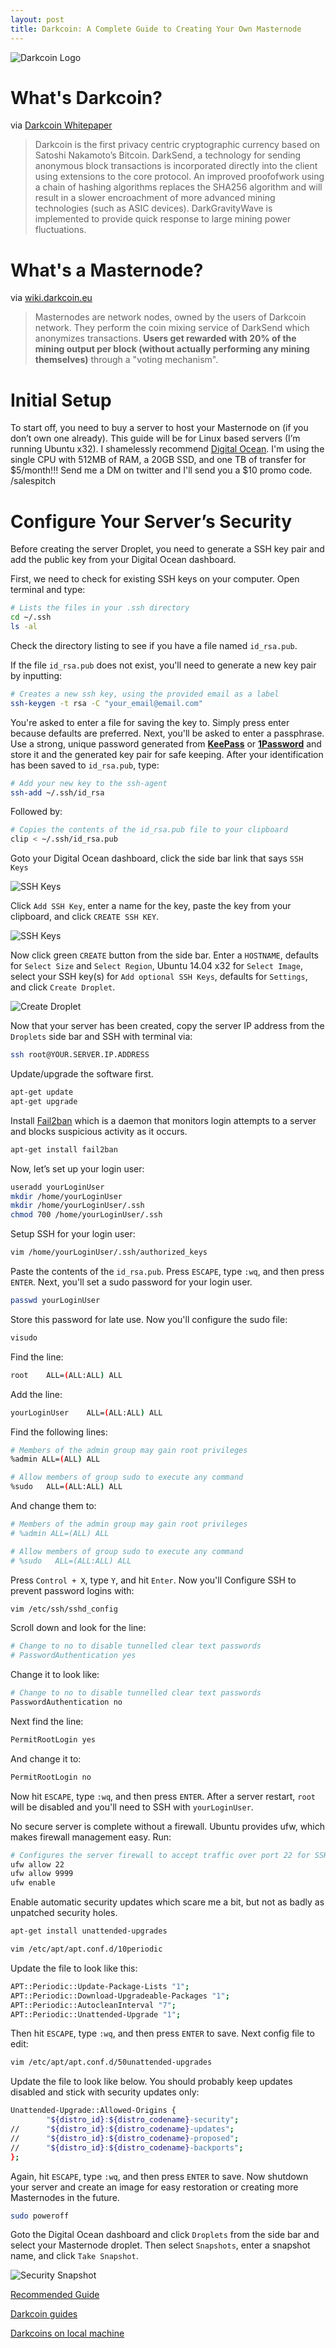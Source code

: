```yaml
---
layout: post
title: Darkcoin: A Complete Guide to Creating Your Own Masternode
---
```


![Darkcoin Logo](/_assets/darkcoinLogo001.png)

What's Darkcoin?
================

via [Darkcoin Whitepaper](http://www.darkcoin.io/downloads/DarkcoinWhitepaper.pdf)

> Darkcoin is the first privacy centric cryptographic currency based on Satoshi Nakamoto’s Bitcoin. DarkSend, a technology for sending anonymous block transactions is incorporated directly into the client using extensions to the core protocol. An improved proof­of­work using a chain of hashing algorithms replaces the SHA256 algorithm and will result in a slower encroachment of more advanced mining technologies (such as ASIC devices). DarkGravityWave is implemented to provide quick response to large mining power fluctuations.

What's a Masternode?
====================

via [wiki.darkcoin.eu](http://wiki.darkcoin.eu/wiki/FAQ#What_are_Master_Nodes.3F)

> Masternodes are network nodes, owned by the users of Darkcoin network. They perform the coin mixing service of DarkSend which anonymizes transactions. __Users get rewarded with 20% of the mining output per block (without actually performing any mining themselves)__ through a "voting mechanism".

Initial Setup
=============

To start off, you need to buy a server to host your Masternode on (if you don’t own one already). This guide will be for Linux based servers (I’m running Ubuntu x32). I shamelessly recommend [Digital Ocean](https://www.digitalocean.com/?refcode=a4ad65c140a2). I'm using the single CPU with 512MB of RAM, a 20GB SSD, and one TB of transfer for $5/month!!! Send me a DM on twitter and I'll send you a $10 promo code. /salespitch

Configure Your Server’s Security
================================

Before creating the server Droplet, you need to generate a SSH key pair and add the public key from your Digital Ocean dashboard.

First, we need to check for existing SSH keys on your computer. Open terminal and type:

``` bash
# Lists the files in your .ssh directory
cd ~/.ssh
ls -al
```

Check the directory listing to see if you have a file named `id_rsa.pub`.

If the file `id_rsa.pub` does not exist, you'll need to generate a new key pair by inputting:

``` bash
# Creates a new ssh key, using the provided email as a label
ssh-keygen -t rsa -C "your_email@email.com"
```

You're asked to enter a file for saving the key to. Simply press enter because defaults are preferred. Next, you'll be asked to enter a passphrase. Use a strong, unique password generated from __[KeePass](http://keepass.info/)__ or __[1Password](https://agilebits.com/onepassword)__ and store it and the generated key pair for safe keeping. After your identification has been saved to `id_rsa.pub`, type:

``` bash
# Add your new key to the ssh-agent
ssh-add ~/.ssh/id_rsa
```

Followed by:

``` bash
# Copies the contents of the id_rsa.pub file to your clipboard
clip < ~/.ssh/id_rsa.pub
```

Goto your Digital Ocean dashboard, click the side bar link that says `SSH Keys`

![SSH Keys](/_assets/sshKeys000.png)

Click `Add SSH Key`, enter a name for the key, paste the key from your clipboard, and click `CREATE SSH KEY`.

![SSH Keys](/_assets/sshKeys001.png)

Now click green `CREATE` button from the side bar. Enter a `HOSTNAME`, defaults for `Select Size` and `Select Region`, Ubuntu 14.04 x32 for `Select Image`, select your SSH key(s) for `Add optional SSH Keys`, defaults for `Settings`, and click `Create Droplet`.

![Create Droplet](/_assets/createDroplet000.png)

Now that your server has been created, copy the server IP address from the `Droplets` side bar and SSH with terminal via:

``` bash
ssh root@YOUR.SERVER.IP.ADDRESS
```

Update/upgrade the software first.

``` bash
apt-get update
apt-get upgrade
```

Install [Fail2ban](http://www.fail2ban.org/wiki/index.php/Main_Page) which is a daemon that monitors login attempts to a server and blocks suspicious activity as it occurs.

``` bash
apt-get install fail2ban
```

Now, let’s set up your login user:

``` bash
useradd yourLoginUser
mkdir /home/yourLoginUser
mkdir /home/yourLoginUser/.ssh
chmod 700 /home/yourLoginUser/.ssh
```

Setup SSH for your login user:

``` bash
vim /home/yourLoginUser/.ssh/authorized_keys
```

Paste the contents of the `id_rsa.pub`. Press `ESCAPE`, type `:wq`, and then press `ENTER`. Next, you'll set a sudo password for your login user.

``` bash
passwd yourLoginUser
```

Store this password for late use. Now you'll configure the sudo file:

``` bash
visudo
```

Find the line:

``` bash
root    ALL=(ALL:ALL) ALL
```

Add the line:

``` bash
yourLoginUser    ALL=(ALL:ALL) ALL
```

Find the following lines:

``` bash
# Members of the admin group may gain root privileges
%admin ALL=(ALL) ALL

# Allow members of group sudo to execute any command
%sudo   ALL=(ALL:ALL) ALL
```

And change them to:

``` bash
# Members of the admin group may gain root privileges
# %admin ALL=(ALL) ALL

# Allow members of group sudo to execute any command
# %sudo   ALL=(ALL:ALL) ALL
```

Press `Control + X`, type `Y`, and hit `Enter`. Now you'll Configure SSH to prevent password logins with:

``` bash
vim /etc/ssh/sshd_config
```

Scroll down and look for the line:

``` bash
# Change to no to disable tunnelled clear text passwords
# PasswordAuthentication yes
```

Change it to look like:

``` bash
# Change to no to disable tunnelled clear text passwords
PasswordAuthentication no
```

Next find the line:

``` bash
PermitRootLogin yes
```

And change it to:

``` bash
PermitRootLogin no
```

Now hit `ESCAPE`, type `:wq`, and then press `ENTER`. After a server restart, `root` will be disabled and you'll need to SSH with `yourLoginUser`.

No secure server is complete without a firewall. Ubuntu provides ufw, which makes firewall management easy. Run:

``` bash
# Configures the server firewall to accept traffic over port 22 for SSH and port 9999 for Darkcoind
ufw allow 22
ufw allow 9999
ufw enable
```

Enable automatic security updates which scare me a bit, but not as badly as unpatched security holes.

``` bash
apt-get install unattended-upgrades

vim /etc/apt/apt.conf.d/10periodic
```

Update the file to look like this:

``` bash
APT::Periodic::Update-Package-Lists "1";
APT::Periodic::Download-Upgradeable-Packages "1";
APT::Periodic::AutocleanInterval "7";
APT::Periodic::Unattended-Upgrade "1";
```

Then hit `ESCAPE`, type `:wq`, and then press `ENTER` to save. Next config file to edit:

``` bash
vim /etc/apt/apt.conf.d/50unattended-upgrades
```

Update the file to look like below. You should probably keep updates disabled and stick with security updates only:

``` bash
Unattended-Upgrade::Allowed-Origins {
        "${distro_id}:${distro_codename}-security";
//      "${distro_id}:${distro_codename}-updates";
//      "${distro_id}:${distro_codename}-proposed";
//      "${distro_id}:${distro_codename}-backports";
};
```

Again, hit `ESCAPE`, type `:wq`, and then press `ENTER` to save. Now shutdown your server and create an image for easy restoration or creating more Masternodes in the future.

``` bash
sudo poweroff
```

Goto the Digital Ocean dashboard and click `Droplets` from the side bar and select your Masternode droplet. Then select `Snapshots`, enter a snapshot name, and click `Take Snapshot`.

![Security Snapshot](/_assets/securitySnapshot000.png)

[Recommended Guide](https://darkcointalk.org/threads/how-to-set-up-ec2-t1-micro-ubuntu-for-masternode-part-1-3.240/)

[Darkcoin guides](https://darkcointalk.org/forums/guides.32/)

[Darkcoins on local machine](https://bitcointalk.org/index.php?topic=421615.msg6427569#msg6427569)
